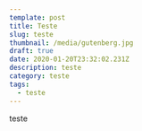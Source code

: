 ```yaml
---
template: post
title: Teste
slug: teste
thumbnail: /media/gutenberg.jpg
draft: true
date: 2020-01-20T23:32:02.231Z
description: teste
category: teste
tags:
  - teste
---
```

teste
